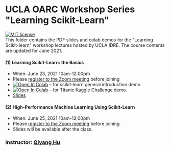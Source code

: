# UCLA OARC Workshop Series "Learning Scikit-Learn"
[![MIT license](https://img.shields.io/badge/License-MIT-blue.svg)](https://huqy.github.io/learning-sklearn/LICENSE.md)  
This folder contains the PDF slides and colab demos for the "Learning Scikit-learn" workshop lectures hosted by UCLA IDRE. The course contents are updated for June 2021.

#### (1) Learning Scikit-Learn: the Basics
 - When: June 23, 2021 10am-12:00pm
 - Please [register to the Zoom meeting](https://ucla.zoom.us/meeting/register/tJwkcuuqpjopH9U858Hhi6uCBMYK-KTyOzc4) before joining
 - [![Open In Colab](https://colab.research.google.com/assets/colab-badge.svg)](http://bit.ly/lskl_01) &ndash; for scikit-learn general introduction demo
 - [![Open In Colab](https://colab.research.google.com/assets/colab-badge.svg)](http://bit.ly/lskl_02) &ndash; for Titanic Kaggle Challenge demo.
 - [Slides](https://huqy.github.io/learning-sklearn/Learning_sklearn_1.pdf)

#### (2) High-Performance Machine Learning Using Scikit-Learn
 - When: June 25, 2021 10am-12:00pm
 - Please [register to the Zoom meeting](https://ucla.zoom.us/meeting/register/tJEvcOGtpzwuG9Kg9JZBNwLtmhhNLKBPUEX1) before joining
 - Slides will be available after the class. 

### Instructor: [Qiyang Hu](mailto:huqy@oarc.ucla.edu)
